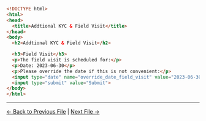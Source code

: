``` html
<!DOCTYPE html>
<html>
<head>
  <title>Addtional KYC & Field Visit</title>
</head>
<body>
  <h2>Addtional KYC & Field Visit</h2>

  <h3>Field Visit</h3>
  <p>The field visit is scheduled for:</p>
  <p>Date: 2023-06-30</p>
  <p>Please override the date if this is not convenient:</p>
  <input type="date" name="override_date_field_visit" value="2023-06-30">
  <input type="submit" value="Submit">
</body>
</html>
```



---

<p align="center">

[← Back to Previous File](on_select_2.md) | [Next File →](init_1.md)

</p>

